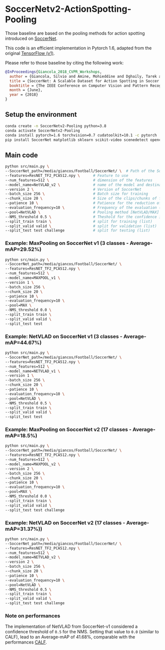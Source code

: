 # SoccerNetv2-ActionSpotting-Pooling

Those baseline are based on the pooling methods for action spotting introduced on [SoccerNet](http://openaccess.thecvf.com/content_cvpr_2018_workshops/papers/w34/Giancola_SoccerNet_A_Scalable_CVPR_2018_paper.pdf).

This code is an efficient implementation in Pytorch 1.6, adapted from the original [TensorFlow (v1)](https://github.com/SilvioGiancola/SoccerNet-code).

Please refer to those baseline by citing the following work:

```bibtex
@InProceedings{Giancola_2018_CVPR_Workshops,
  author = {Giancola, Silvio and Amine, Mohieddine and Dghaily, Tarek and Ghanem, Bernard},
  title = {SoccerNet: A Scalable Dataset for Action Spotting in Soccer Videos},
  booktitle = {The IEEE Conference on Computer Vision and Pattern Recognition (CVPR) Workshops},
  month = {June},
  year = {2018}
}
```

## Setup the environment

```bash
conda create -n SoccerNetv2-Pooling python=3.8
conda activate SoccerNetv2-Pooling
conda install pytorch=1.6 torchvision=0.7 cudatoolkit=10.1 -c pytorch
pip install SoccerNet matplotlib sklearn scikit-video scenedetect opencv-python==4.4.0.46
```

## Main code

```bash
python src/main.py \
--SoccerNet_path=/media/giancos/Football/SoccerNet/ \  # Path of the SoccerNet main directory where the features are stored
--features=ResNET_TF2_PCA512.npy \      # Feature to use
--num_features=512 \                    # dimension of the features
--model_name=NetVLAD_v2 \               # name of the model and destination for the resutls
--version 2 \                           # Version of SoccerNet
--batch_size 256 \                      # Batch size for training
--chunk_size 20 \                       # Size of the clips/chunks of frames in second
--patience 10 \                         # Patience for the reduction of the LR
--evaluation_frequency=10 \             # Frequency of the evaluation (for classification of clips)
--pool=NetVLAD \                        # Pooling method [NetVLAD/MAX]
--NMS_threshold 0.5 \                   # Theshold for the confidence in NMS
--split_train train \                   # split for training (list)
--split_valid valid \                   # split for validation (list)
--split_test test challenge             # split for testing (list)
```

### Example: MaxPooling on SoccerNet v1 (3 classes - Average-mAP=29.52%)

```bash
python src/main.py \
--SoccerNet_path=/media/giancos/Football/SoccerNet/ \
--features=ResNET_TF2_PCA512.npy \
--num_features=512 \
--model_name=MAXPOOL_v1 \
--version 1 \
--batch_size 256 \
--chunk_size 20 \
--patience 10 \
--evaluation_frequency=10 \
--pool=MAX \
--NMS_threshold 0.0 \
--split_train train \
--split_valid valid \
--split_test test
```

### Example: NetVLAD on SoccerNet v1 (3 classes - Average-mAP=44.67%)

```bash
python src/main.py \
--SoccerNet_path=/media/giancos/Football/SoccerNet/ \
--features=ResNET_TF2_PCA512.npy \
--num_features=512 \
--model_name=NETVLAD_v1 \
--version 1 \
--batch_size 256 \
--chunk_size 20 \
--patience 10 \
--evaluation_frequency=10 \
--pool=NetVLAD \
--NMS_threshold 0.5 \
--split_train train \
--split_valid valid \
--split_test test
```

### Example: MaxPooling on SoccerNet v2 (17 classes - Average-mAP=18.5%)

```bash
python src/main.py \
--SoccerNet_path=/media/giancos/Football/SoccerNet/ \
--features=ResNET_TF2_PCA512.npy \
--num_features=512 \
--model_name=MAXPOOL_v2 \
--version 2 \
--batch_size 256 \
--chunk_size 20 \
--patience 10 \
--evaluation_frequency=10 \
--pool=MAX \
--NMS_threshold 0.0 \
--split_train train \
--split_valid valid \
--split_test test challenge
```

### Example: NetVLAD on SoccerNet v2 (17 classes - Average-mAP=31.37%))

```bash
python src/main.py \
--SoccerNet_path=/media/giancos/Football/SoccerNet/ \
--features=ResNET_TF2_PCA512.npy \
--num_features=512 \
--model_name=NETVLAD_v2 \
--version 2 \
--batch_size 256 \
--chunk_size 20 \
--patience 10 \
--evaluation_frequency=10 \
--pool=NetVLAD \
--NMS_threshold 0.5 \
--split_train train \
--split_valid valid \
--split_test test challenge
```

### Note on performances

The implementation of NetVLAD from SoccerNet-v1 considered a confidence threshold of `0.5` for the NMS.
Setting that value to `0.0` (similar to CALF), lead to an Average-mAP of 41.68%, comparable with the performances  [CALF](Task1-ActionSpotting/CALF/).
